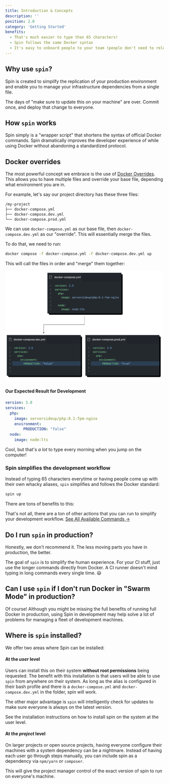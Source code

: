 ```yaml
---
title: Introduction & Concepts
description: ''
position: 2.0
category: 'Getting Started'
benefits:
  - That's much easier to type than 65 characters!
  - Spin follows the same Docker syntax
  - It's easy to onboard people to your team (people don't need to relearn custom aliases for your team if they are already familiar with Docker)
---
```


## Why use `spin`?
Spin is created to simplify the replication of your production environment and enable you to manage your infrastructure dependencies from a single file.

The days of "make sure to update this on your machine" are over. Commit once, and deploy that change to everyone.

## How `spin` works
Spin simply is a "wrapper script" that shortens the syntax of official Docker commands. Spin dramatically improves the developer experience of while using Docker without abandoning a standardized protocol.

## Docker overrides
The most powerful concept we embrace is the use of [Docker Overrides](https://docs.docker.com/compose/extends/). This allows you to have multiple files and override your base file, depending what environment you are in.

For example, let's say our project directory has these three files:

```
/my-project
├── docker-compose.yml
├── docker-compose.dev.yml
└── docker-compose.prod.yml
```

We can use `docker-compose.yml` as our base file, then `docker-compose.dev.yml` as our "override". This will essentially merge the files.

To do that, we need to run:

```bash
docker compose -f docker-compose.yml -f docker-compose.dev.yml up
```

This will call the files in order and "merge" them together:

<img src="docker-overrides.png" alt="Docker Overrides Diagram"/>

#### Our Expected Result for Development
```yaml
version: 3.8
services:
  php:
    image: serversideup/php:8.1-fpm-nginx
    environment:
        PRODUCTION: "false"
  node:
    image: node:lts
```

Cool, but that's *a lot* to type every morning when you jump on the computer!

### Spin simplifies the development workflow
Instead of typing 65 characters everytime or having people come up with their own whacky aliases, `spin` simplifies and follows the Docker standard:
```bash
spin up
```
There are tons of benefits to this:
<list :items="benefits"></list>

That's not all, there are a ton of other actions that you can run to simplify your development workflow. [See All Available Commands →](/command-reference/available-commands)

## Do I run `spin` in production?
Honestly, we don't recommend it. The less moving parts you have in production, the better.

The goal of `spin` is to simplify the human experience. For your CI stuff, just use the longer commands directly from Docker. A CI runner doesn't mind typing in long commands every single time. 😃

## Can I use `spin` if I don't run Docker in "Swarm Mode" in production?
Of course! Although you might be missing the full benefits of running full Docker in production, using Spin in development may help solve a lot of problems for managing a fleet of development machines.

## Where is `spin` installed?
We offer two areas where Spin can be installed:

#### At the _user_ level
Users can install this on their system **without root permissions** being requested. The benefit with this installation is that users will be able to use `spin` from anywhere on their system. As long as the alias is configured in their bash profile and there is a `docker-compose.yml` and `docker-compose.dev.yml` in the folder, spin will work.

The other major advantage is `spin` will intelligently check for updates to make sure everyone is always on the latest version.

See the installation instructions on how to install spin on the system at the user level.

#### At the _project_ level
On larger projects or open source projects, having everyone configure their machines with a system dependency can be a nightmare. Instead of having each user go through steps manually, you can include spin as a dependency via `npm/yarn` or `composer`.

This will give the project manager control of the exact version of spin to run on everyone's machine.
